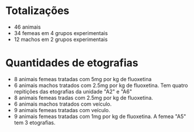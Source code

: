 # Totalizações
- 46 animais
- 34 femeas em 4 grupos experimentais
- 12 machos em 2 grupos experimentais




# Quantidades de etografias

- 8 animais femeas tratadas com 5mg por kg de fluoxetina
- 6 animais machos tratados com 2.5mg por kg de fluoxetina. Tem quatro repitições das etografias da unidade "A2" e "A6"
- 8 animais femeas tradas com 2.5mg por kg de fluoxetina.
- 6 animais machos tratados com veículo.
- 9 animais femeas tratadas com veículo.
- 9 animais femeas tratadas com 1mg por kg de fluoxetina. A femea "A5" tem 3 etografias.


